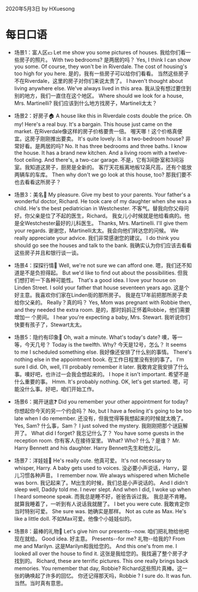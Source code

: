 2020年5月3日
by HXuesong



# 每日口语
- 场景1：富人区💴
Let me show you some pictures of houses.
我给你们看一些房子的照片。
With two bedrooms?
是两居的吗？
Yes, I think I can show you some. Of course, they won't be in Riverdale. 
The cost of housing's too high for you here.
是的，我有一些房子可以给你们看看。
当然这些房子不在Riverdale，这里的房子对你们来说太贵了。
I haven't thought about living anywhere else.
We've always lived in this area.
我从没有想过要住到别的地方，我们一直住在这个地区。
Where should we look for a house, Mrs. Martinelli?
我们应该到什么地方找房子，Martineli太太？



- 场景2：好房子🏠
A house like this in Riverdale costs double the price.
Oh my! Here's a real buy. It's a bargain. This house just came on the market.
在Riverdale像这样的房子价格要贵一倍。
喔天哪！这个价格真便宜。这房子刚刚推出要卖。
It's quite lovely. ls it a two-bedroom house?
非常好看。是两居的吗?
No. It has three bedrooms and three baths. I know the house. It has a brand new kitchen. And a living room with a twelve-foot ceiling. And there's, a two-car garage.
不是，它有3间卧室和3间浴室。我知道这房子，厨房是全新的。
客厅天花板离地板12英尺高，还有个能放两辆车的车库。
Then why don't we go look at this house, too?
那我们要不也去看看这所房子？



- 场景3：美名🙂
My pleasure. Give my best to your parents. 
Your father's a wonderful doctor, Richard. 
He took care of my daughter when she was a child. 
He's the best pediatrician in Westchester.
不客气。替我向你父母问好。你父亲是位了不起的医生，Richard。
我女儿小时候就是他给看病的。他是全Westchester最好的儿科医生。
Thanks, Mrs. Martinelli. I'll give them your regards.
谢谢您，Martinelli太太。我会向他们转达您的问候。
We really appreciate your advice.
我们非常感谢您的建议。
I do think you should go see the houses and talk to the bank.
我确实认为你们应该去看看这些房子并且和银行谈一谈。



- 场景4：探探行情🛒
Well, we're not sure we can afford one.
嗯，我们还不知道是不是负担得起。
But we'd like to find out about the possibilities.
但我们想打听一下各种可能性。
That's a good idea. I love your house on Linden Street.
I sold your father that house seventeen years ago.
这是个好主意。我喜欢你们家在Linden街的那所房子。 
我是在17年前把那所房子卖给你父亲的。
Really？真的吗？
Yes, Mom was pregnant with Robbie then, and they needed the extra room.
是的，那时妈妈正怀着Robbie，他们需要增加一 个房间。
I hear you're expecting a baby, Mrs. Stewart.
我听说你们快要有孩子了，Stewart太太。



- 场景5：隐约有印象🧠
Oh, wait a minute. What's today's date?
噢，等一等，今天几号？
Today is the twelfth. Why?    今天是12号，怎么？
It seems to me I scheduled something else.
我好像还安排了什么别的事情。
There's nothing else in the appointment book.
在工作日程里没有别的事了。
I'm sure I did. Oh, well, I'll probably remember it later.
我敢肯定我安排了什么事。噢好吧，也许过一会我会想起来的。
I hope it isn't important.
希望不是什么重要的事。
Hmm. It's probably nothing. OK, let's get started.
嗯，可能没什么事。好吧，咱们开始工作。



- 场景6：揭开谜底❓
Did you remember your other appointment for today?
你想起你今天的另一个约会吗？
No, but I have a feeling it's going to be too late when I do remember.
还没有，但我觉得等我想起来的时候就太晚了。
Yes, Sam?
什么事，Sam？
I just solved the mystery.    我刚刚把那个谜庭解开了。
What did I forget?    我忘记什么了？
You have some guests in the reception room.
你有客人在接待室里。
What? Who?
什么？是谁？
Mr. Harry Bennett and his daughter.
Harry Bennett先生和他女儿。



- 场景7：洋娃娃👶
He's really cute.    他真可爱。
It's not necessary to whisper, Harry. A baby gets used to voices.
没必要小声说话，Harry，婴儿习惯各种声音。
I remember now. We always whispered when Michelle was born.
我记起来了。M出生的时候，我们总是小声说话的。
And I didn't sleep well, Daddy told me. I never slept.
And when I did, I woke up when I heard someone speak.
而我总是睡不好，爸爸告诉过我。 我总是不肯睡。就算我睡着了，一听到有人说话我就醒了。
I bet you were cute.    我敢肯定你当时特别可爱。
She sure was.    她确实是那样。
Not as cute as Max. He's like a little doll.
不如Max可爱。他像个小娃娃似的。



- 场景8：最棒的礼物🎁
Let's give him our presents--now.    咱们把礼物给他吧现在就给。
Good idea.    好主意。
Presents--for me?
礼物--给我的?
From me and Marilyn.    这是Marilyn和我给您的。
And this one's from me. I looked all over the house to find it.
这张是我给您的。我找遍了整个房子才找到的。
Richard, these are terrific pictures. This one really brings back memories. 
You remember that day, Robbie?
Richard这些照片真棒。这一张的确唤起了许多的回忆。
你还记得那天吗，Robbie ?
I sure do. It was fun.    当然。当时真有意思。